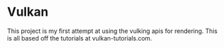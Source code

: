 # Vulkan
This project is my first attempt at using the vulking apis for rendering. This is all based off the tutorials at vulkan-tutorials.com.
